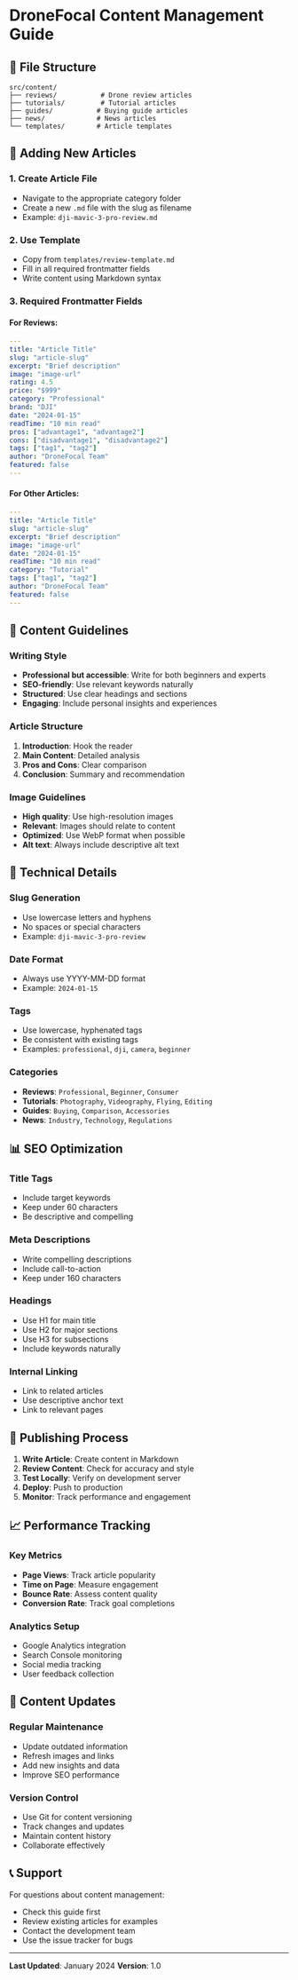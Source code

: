 # DroneFocal Content Management Guide

## 📁 File Structure

```
src/content/
├── reviews/           # Drone review articles
├── tutorials/         # Tutorial articles
├── guides/           # Buying guide articles
├── news/             # News articles
└── templates/        # Article templates
```

## 📝 Adding New Articles

### 1. Create Article File
- Navigate to the appropriate category folder
- Create a new `.md` file with the slug as filename
- Example: `dji-mavic-3-pro-review.md`

### 2. Use Template
- Copy from `templates/review-template.md`
- Fill in all required frontmatter fields
- Write content using Markdown syntax

### 3. Required Frontmatter Fields

#### For Reviews:
```yaml
---
title: "Article Title"
slug: "article-slug"
excerpt: "Brief description"
image: "image-url"
rating: 4.5
price: "$999"
category: "Professional"
brand: "DJI"
date: "2024-01-15"
readTime: "10 min read"
pros: ["advantage1", "advantage2"]
cons: ["disadvantage1", "disadvantage2"]
tags: ["tag1", "tag2"]
author: "DroneFocal Team"
featured: false
---
```

#### For Other Articles:
```yaml
---
title: "Article Title"
slug: "article-slug"
excerpt: "Brief description"
image: "image-url"
date: "2024-01-15"
readTime: "10 min read"
category: "Tutorial"
tags: ["tag1", "tag2"]
author: "DroneFocal Team"
featured: false
---
```

## 🎨 Content Guidelines

### Writing Style
- **Professional but accessible**: Write for both beginners and experts
- **SEO-friendly**: Use relevant keywords naturally
- **Structured**: Use clear headings and sections
- **Engaging**: Include personal insights and experiences

### Article Structure
1. **Introduction**: Hook the reader
2. **Main Content**: Detailed analysis
3. **Pros and Cons**: Clear comparison
4. **Conclusion**: Summary and recommendation

### Image Guidelines
- **High quality**: Use high-resolution images
- **Relevant**: Images should relate to content
- **Optimized**: Use WebP format when possible
- **Alt text**: Always include descriptive alt text

## 🔧 Technical Details

### Slug Generation
- Use lowercase letters and hyphens
- No spaces or special characters
- Example: `dji-mavic-3-pro-review`

### Date Format
- Always use YYYY-MM-DD format
- Example: `2024-01-15`

### Tags
- Use lowercase, hyphenated tags
- Be consistent with existing tags
- Examples: `professional`, `dji`, `camera`, `beginner`

### Categories
- **Reviews**: `Professional`, `Beginner`, `Consumer`
- **Tutorials**: `Photography`, `Videography`, `Flying`, `Editing`
- **Guides**: `Buying`, `Comparison`, `Accessories`
- **News**: `Industry`, `Technology`, `Regulations`

## 📊 SEO Optimization

### Title Tags
- Include target keywords
- Keep under 60 characters
- Be descriptive and compelling

### Meta Descriptions
- Write compelling descriptions
- Include call-to-action
- Keep under 160 characters

### Headings
- Use H1 for main title
- Use H2 for major sections
- Use H3 for subsections
- Include keywords naturally

### Internal Linking
- Link to related articles
- Use descriptive anchor text
- Link to relevant pages

## 🚀 Publishing Process

1. **Write Article**: Create content in Markdown
2. **Review Content**: Check for accuracy and style
3. **Test Locally**: Verify on development server
4. **Deploy**: Push to production
5. **Monitor**: Track performance and engagement

## 📈 Performance Tracking

### Key Metrics
- **Page Views**: Track article popularity
- **Time on Page**: Measure engagement
- **Bounce Rate**: Assess content quality
- **Conversion Rate**: Track goal completions

### Analytics Setup
- Google Analytics integration
- Search Console monitoring
- Social media tracking
- User feedback collection

## 🔄 Content Updates

### Regular Maintenance
- Update outdated information
- Refresh images and links
- Add new insights and data
- Improve SEO performance

### Version Control
- Use Git for content versioning
- Track changes and updates
- Maintain content history
- Collaborate effectively

## 📞 Support

For questions about content management:
- Check this guide first
- Review existing articles for examples
- Contact the development team
- Use the issue tracker for bugs

---

**Last Updated**: January 2024
**Version**: 1.0
